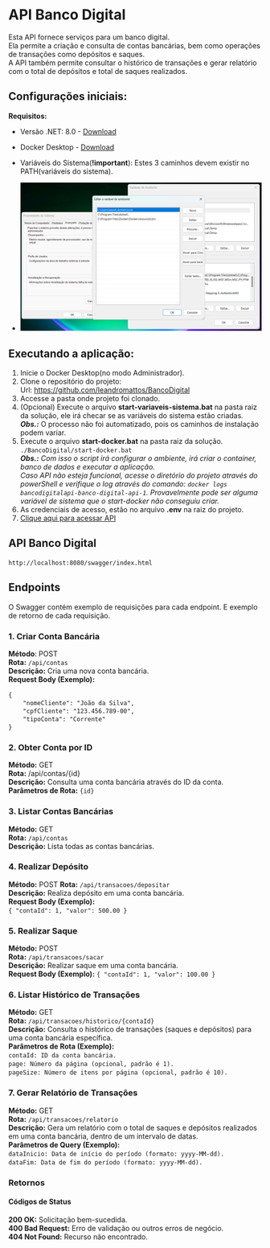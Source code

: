 # API Banco Digital
Esta API fornece serviços para um banco digital.   
Ela permite a criação e consulta de contas bancárias, bem como operações de transações como depósitos e saques.  
A API também permite consultar o histórico de transações e gerar relatório com o total de depósitos e total de saques realizados.

## Configurações iniciais:
__Requisitos:__
- Versão .NET: 8.0 - [Download](https://dotnet.microsoft.com/en-us/download/dotnet/8.0)

- Docker Desktop - [Download](https://www.docker.com/products/docker-desktop)

- Variáveis do Sistema(__!important__): Estes 3 caminhos devem existir no PATH(variáveis do sistema).

- ![Variaveis do Sistema](BancoDigitalAPI/Imagens/Variaveis_Sistema.png)

## Executando a aplicação:
1. Inicie o Docker Desktop(no modo Administrador).
2. Clone o repositório do projeto:  
Url: https://github.com/leandromattos/BancoDigital
3. Accesse a pasta onde projeto foi clonado.
4. (Opcional) Execute o arquivo __start-variaveis-sistema.bat__ na pasta raiz da solução, ele irá checar se as variáveis do sistema estão criadas.
*__Obs.:__* O processo não foi automatizado, pois os caminhos de instalação podem variar.
6. Execute o arquivo __start-docker.bat__ na pasta raiz da solução.    
``./BancoDigital/start-docker.bat``  
*__Obs.:__ Com isso o script irá configurar o ambiente, irá criar o container, banco de dados e executar a aplicação.  
Caso API não esteja funcional, acesse o diretório do projeto através do powerShell e verifique o log através do comando: ``docker logs bancodigitalapi-banco-digital-api-1``.
Provavelmente pode ser alguma variável de sistema que o start-docker não conseguiu criar.*
8. As credenciais de acesso, estão no arquivo __.env__ na raiz do projeto.
7. [Clique aqui para acessar API](http://localhost:8080/swagger/index.html)


## API Banco Digital
	http://localhost:8080/swagger/index.html

## Endpoints
O Swagger contém exemplo de requisições para cada endpoint.
E exemplo de retorno de cada requisição.

### 1. Criar Conta Bancária
__Método__: POST  
__Rota:__ ``/api/contas``  
__Descrição:__ Cria uma nova conta bancária.  
__Request Body (Exemplo):__

	{
		"nomeCliente": "João da Silva",
		"cpfCliente": "123.456.789-00",
		"tipoConta": "Corrente"
	}


### 2. Obter Conta por ID
__Método:__ GET  
__Rota:__ /api/contas/{id}  
__Descrição:__ Consulta uma conta bancária através do ID da conta.  
__Parâmetros de Rota:__ ``{id}``

### 3. Listar Contas Bancárias
__Método:__ GET  
__Rota:__ ``/api/contas``  
__Descrição:__ Lista todas as contas bancárias.  


### 4. Realizar Depósito
__Método:__ POST
__Rota:__ ``/api/transacoes/depositar``  
__Descrição:__ Realiza depósito em uma conta bancária.  
__Request Body (Exemplo):__  
``{
  "contaId": 1,
  "valor": 500.00
}``

### 5. Realizar Saque
__Método:__ POST  
__Rota:__ ``/api/transacoes/sacar``  
__Descrição:__ Realizar saque em uma conta bancária.  
__Request Body (Exemplo):__
``{
  "contaId": 1,
  "valor": 100.00
}``


### 6. Listar Histórico de Transações
__Método:__ GET  
__Rota:__ ``/api/transacoes/historico/{contaId}``  
__Descrição:__ Consulta o histórico de transações (saques e depósitos) para uma conta bancária específica.  
__Parâmetros de Rota (Exemplo):__  
``contaId: ID da conta bancária.``  
``page: Número da página (opcional, padrão é 1).``  
``pageSize: Número de itens por página (opcional, padrão é 10).``


### 7. Gerar Relatório de Transações
__Método:__ GET  
__Rota:__ ``/api/transacoes/relatorio``  
__Descrição:__ Gera um relatório com o total de saques e depósitos realizados em uma conta bancária, dentro de um intervalo de datas.  
__Parâmetros de Query (Exemplo):__  
``dataInicio: Data de início do período (formato: yyyy-MM-dd).``  
``dataFim: Data de fim do período (formato: yyyy-MM-dd).``

### Retornos
#### Códigos de Status
__200 OK:__ Solicitação bem-sucedida.  
__400 Bad Request:__ Erro de validação ou outros erros de negócio.    
__404 Not Found:__ Recurso não encontrado.
